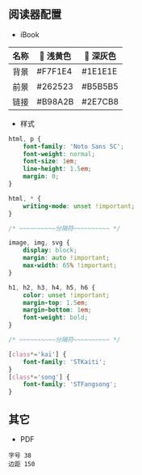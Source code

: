 ## 阅读器配置

- iBook

| 名称 |  浅黄色 |  深灰色 |
| --- | --- | --- |
| 背景 | #F7F1E4 | #1E1E1E |
| 前景 | #262523 | #B5B5B5 |
| 链接 | #B98A2B | #2E7CB8 |


- 样式

```css
html, p {
    font-family: 'Noto Sans SC';
    font-weight: normal;
    font-size: 1em;
    line-height: 1.5em;
    margin: 0;
}
```
```css
html, * {
    writing-mode: unset !important;
}
```
```css
/* ~~~~~~~~~~分隔符~~~~~~~~~~ */
```
```css
image, img, svg {
    display: block;
    margin: auto !important;
    max-width: 65% !important;
}
```
```css
h1, h2, h3, h4, h5, h6 {
    color: unset !important;
    margin-top: 1.5em;
    margin-bottom: 1em;
    font-weight: bold;
}
```
```css
/* ~~~~~~~~~~分隔符~~~~~~~~~~ */
```
```css
[class*='kai'] {
    font-family: 'STKaiti';
}
[class*='song'] {
    font-family: 'STFangsong';
}
```
## 其它

- PDF
```
字号 38
边距 150
```
